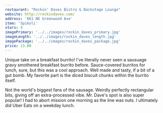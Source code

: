 ```yaml
---
restaurant: "Rockin' Daves Bistro & Backstage Lounge"
website: http://rockindaves.com/
address: '661 NE Greenwood Ave'
item: 'Spikoli'
stars: 4
imagePrimary: '../../images/rockin_daves_primary.jpg'
imageLength: '../../images/rockin_daves_length.jpg'
imagePackage: '../../images/rockin_daves_package.jpg'
price: 13.00
---
```


Unique take on a breakfast burrito! I've literally never seen a sausuage gravy smothered breakfast burrito before. Sauce-covered burritos for lunch, sure, but this was a cool approach. Well made and tasty, if a bit of a gut bomb. My favorite part is the diced biscuit chunks within the burrito itself.

Not the world's biggest fans of the sausage. Weirdly perfectly rectangular bits, giving off an extra-processed vibe. Mr. Dave's spot is also super popular! I had to abort mission one morning as the line was nuts. I ultimately did Uber Eats on a weekday lunch.
